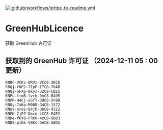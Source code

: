 [![.github/workflows/stripe_to_readme.yml](https://github.com/zjx-kimi/GreenHubLicence/actions/workflows/stripe_to_readme.yml/badge.svg)](https://github.com/zjx-kimi/GreenHubLicence/actions/workflows/stripe_to_readme.yml)
# GreenHubLicence
获取 GreenHub 许可证
## 获取到的 GreenHub 许可证 （2024-12-11 05 : 00 更新）
```
RNRC-VCKz-QRVz-VCC8-3ECE
RNQj-tNP2-7IpP-ITC8-70AB
RNQj-oFXp-0kyx-3ZC8-CB21
RNPu-ftmR-lvrb-DmC8-B495
RNPR-H4Cj-xGfT-DdC8-5FBB
RNOy-7xKp-M988-G4C8-1572
RNGY-nrez-Q4jh-UGC8-4322
RNFK-2jFZ-Dmzo-iCC8-EAE2
RNDe-f6YO-FRK6-4zC8-9B83
RND8-plNk-V8Ks-DeC8-A8D5
```
